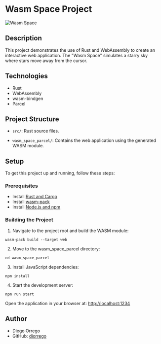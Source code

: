 # Wasm Space Project

![Wasm Space](https://ik.imagekit.io/dior7woku/space.gif?updatedAt=1720232105603)

## Description

This project demonstrates the use of Rust and WebAssembly to create an interactive web application. The "Wasm Space" simulates a starry sky where stars move away from the cursor.

## Technologies

- Rust
- WebAssembly
- wasm-bindgen
- Parcel

## Project Structure

- `src/`: Rust source files.

- `wasm_space_parcel/`: Contains the web application using the generated WASM module.

## Setup

To get this project up and running, follow these steps:

### Prerequisites

- Install [Rust and Cargo](https://rustup.rs/)
- Install [wasm-pack](https://rustwasm.github.io/wasm-pack/installer/)
- Install [Node.js and npm](https://nodejs.org/en/)

### Building the Project

1. Navigate to the project root and build the WASM module:

```
wasm-pack build --target web
```

2. Move to the wasm_space_parcel directory:

```
cd wasm_space_parcel
```

3. Install JavaScript dependencies:

```
npm install
```

4. Start the development server:

```
npm run start
```

Open the application in your browser at: [http://localhost:1234](http://localhost:1234)

## Author

- Diego Orrego
- GitHub: [diorrego](https://github.com/diorrego)
